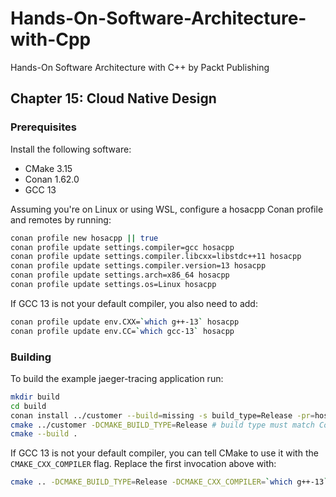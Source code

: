 # Hands-On-Software-Architecture-with-Cpp
Hands-On Software Architecture with C++ by Packt Publishing

## Chapter 15: Cloud Native Design

### Prerequisites

Install the following software:
- CMake 3.15
- Conan 1.62.0
- GCC 13

Assuming you're on Linux or using WSL, configure a hosacpp Conan profile and remotes by running:

```bash
conan profile new hosacpp || true
conan profile update settings.compiler=gcc hosacpp
conan profile update settings.compiler.libcxx=libstdc++11 hosacpp
conan profile update settings.compiler.version=13 hosacpp
conan profile update settings.arch=x86_64 hosacpp
conan profile update settings.os=Linux hosacpp
```

If GCC 13 is not your default compiler, you also need to add:

```bash
conan profile update env.CXX=`which g++-13` hosacpp
conan profile update env.CC=`which gcc-13` hosacpp
```

### Building

To build the example jaeger-tracing application run:

```bash
mkdir build
cd build
conan install ../customer --build=missing -s build_type=Release -pr=hosacpp
cmake ../customer -DCMAKE_BUILD_TYPE=Release # build type must match Conan's
cmake --build .
```

If GCC 13 is not your default compiler, you can tell CMake to use it with the `CMAKE_CXX_COMPILER` flag.
Replace the first invocation above with:

```bash
cmake .. -DCMAKE_BUILD_TYPE=Release -DCMAKE_CXX_COMPILER=`which g++-13`
```
